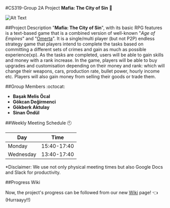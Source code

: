 #CS319-Group 2A Project
__Mafia: The City of Sin__ :city_sunset:

![Alt Text](https://gokcandegirmenci.com/mafiatcosSmall.png)

##Project Description
"__Mafia: The City of Sin__", with its basic RPG features is a text-based game that is a combined version of well-known "_Age of Empires_" and "[Omerta](https://www.barafranca.com)". It is a single/multi player (but not P2P) endless strategy game that players intend to complete the tasks based on committing a different sets of crimes and gain as much as possible experience(xp). As the tasks are completed, users will be able to gain skills and money with a rank increase. In the game, players will be able to buy upgrades and customisation depending on their money and rank: which will change their weapons, cars, production rate, bullet power, hourly income etc. Players will also gain money from selling their goods or trade them. 

##Group Members :octocat:
 * __Başak Melis Öcal__
 * __Gökcan Değirmenci__
 * __Gökberk Aktulay__
 * __Sinan Öndül__

##Weekly Meeting Schedule :clock10:

Day | Time
------------ | -------------
Monday | 15:40-17:40
Wednesday | 13:40-17:40

*Disclaimer: We use not only physical meeting times but also Google Docs and Slack for productivity.

##Progress Wiki

Now, the project's progress can be followed from our new [Wiki](https://github.com/Skylifee7/Mafia-TCoS-CS319-Group2A/wiki/Wiki-of-%22Mafia:The-City-of-Sin%22) page! :point_left: (Hurraayy!!) 

